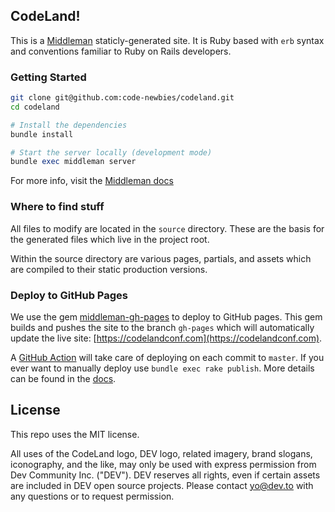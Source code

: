 ## CodeLand!

This is a [Middleman](https://middlemanapp.com/) staticly-generated site. It is Ruby based with `erb` syntax and conventions familiar to Ruby on Rails developers.

### Getting Started

```bash
git clone git@github.com:code-newbies/codeland.git
cd codeland
```

```ruby
# Install the dependencies
bundle install

# Start the server locally (development mode)
bundle exec middleman server
```

For more info, visit the [Middleman docs](https://middlemanapp.com/basics/install/)

### Where to find stuff

All files to modify are located in the `source` directory. These are the basis for the generated files which live in the project root.

Within the source directory are various pages, partials, and assets which are compiled to their static production versions.

### Deploy to GitHub Pages

We use the gem [middleman-gh-pages](https://github.com/edgecase/middleman-gh-pages) to deploy to GitHub pages. This gem builds and pushes the site to the branch `gh-pages` which will automatically update the live site: [https://codelandconf.com](https://codelandconf.com).

A [GitHub Action](https://github.com/code-newbies/codeland/blob/master/.github/workflows/deploy.yml) will take care of deploying on each commit to `master`. If you ever want to manually deploy use `bundle exec rake publish`. More details can be found in the [docs](https://github.com/edgecase/middleman-gh-pages#usage).

## License
This repo uses the MIT license.

All uses of the CodeLand logo, DEV logo, related imagery, brand slogans, iconography, and the like, may only be used with express permission from Dev Community Inc. ("DEV"). DEV reserves all rights, even if certain assets are included in DEV open source projects. Please contact yo@dev.to with any questions or to request permission.

